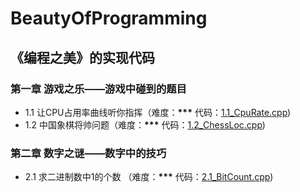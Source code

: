 ﻿# BeautyOfProgramming
《编程之美》的实现代码
--------------------
### 第一章 游戏之乐——游戏中碰到的题目
  * 1.1 让CPU占用率曲线听你指挥（难度：**\*\*\***  代码：[1.1_CpuRate.cpp](https://github.com/czla/BeautyOfProgramming/blob/master/1.1_CpuRate.cpp))
  * 1.2 中国象棋将帅问题（难度：**\*\*\***  代码：[1.2_ChessLoc.cpp](https://github.com/czla/BeautyOfProgramming/blob/master/1.2_ChessLoc.cpp))  

### 第二章 数字之谜——数字中的技巧  
  * 2.1 求二进制数中1的个数 （难度：**\*\*\***  代码：[2.1_BitCount.cpp](https://github.com/czla/BeautyOfProgramming/blob/master/2.1_BitCount.cpp))  
